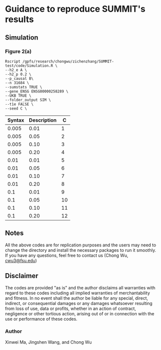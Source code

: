 # Guidance to reproduce SUMMIT's results

## Simulation

### Figure 2(a)

```
Rscript /gpfs/research/chongwu/zichenzhang/SUMMIT-test/code/Simulation.R \
--h2_e A \
--h2_p 0.2 \
--p_causal B\
--n 31684 \
--sumstats TRUE \
--gene_ENSG ENSG00000258289 \
--UKB TRUE \
--folder_output SIM \
--t1e FALSE \
--seed C \
```

| Syntax      | Description | C |
| ----- | ----- | --- |
| 0.005 | 0.01 | 1  |
| 0.005 | 0.05 | 2  |
| 0.005 | 0.10 | 3  |
| 0.005 | 0.20 | 4  |
| 0.01 | 0.01 | 5  |
| 0.01 | 0.05 | 6  |
| 0.01 | 0.10 | 7  |
| 0.01 | 0.20 | 8  |
| 0.1 | 0.01 | 9   |
| 0.1 | 0.05 | 10  |
| 0.1 | 0.10 | 11  |
| 0.1 | 0.20 | 12  |









## Notes

All the above codes are for replication purposes and the users may need to change the directory and install the necessary packages to run it smoothly. If you have any questions, feel free to contact us (Chong Wu, [cwu3@fsu.edu](mailto:cwu3@fsu.edu))



## Disclaimer

The codes are provided "as is" and the author disclaims all warranties with regard to these codes including all implied warranties of merchantability and fitness. In no event shall the author be liable for any special, direct, indirect, or consequential damages or any damages whatsoever resulting from loss of use, data or profits, whether in an action of contract, negligence or other tortious action, arising out of or in connection with the use or performance of these codes. 

### Author

Xinwei Ma, Jingshen Wang, and Chong Wu
